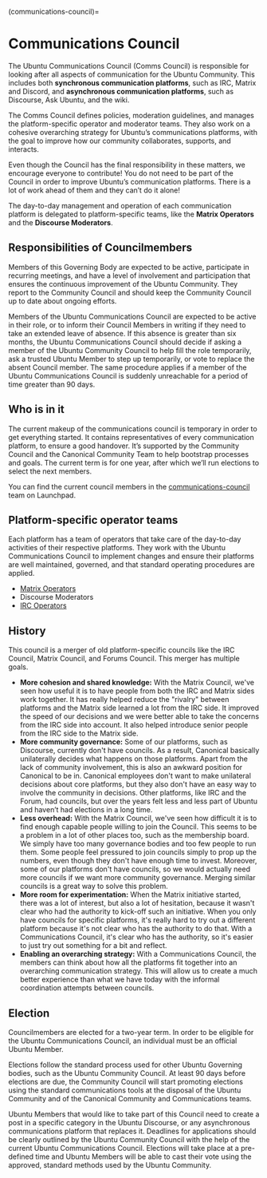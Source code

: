 (communications-council)=
# Communications Council

The Ubuntu Communications Council (Comms Council) is responsible for looking after all aspects of communication for the Ubuntu Community. This includes both **synchronous communication platforms**, such as IRC, Matrix and Discord, and **asynchronous communication platforms**, such as Discourse, Ask Ubuntu, and the wiki.

The Comms Council defines policies, moderation guidelines, and manages the platform-specific operator and moderator teams. They also work on a cohesive overarching strategy for Ubuntu’s communications platforms, with the goal to improve how our community collaborates, supports, and interacts.

Even though the Council has the final responsibility in these matters, we encourage everyone to contribute! You do not need to be part of the Council in order to improve Ubuntu’s communication platforms. There is a lot of work ahead of them and they can’t do it alone!

The day-to-day management and operation of each communication platform is delegated to platform-specific teams, like the **Matrix Operators** and the **Discourse Moderators**.

## Responsibilities of Councilmembers

Members of this Governing Body are expected to be active, participate in recurring meetings, and have a level of involvement and participation that ensures the continuous improvement of the Ubuntu Community. They report to the Community Council and should keep the Community Council up to date about ongoing efforts.

Members of the Ubuntu Communications Council are expected to be active in their role, or to inform their Council Members in writing if they need to take an extended leave of absence. If this absence is greater than six months, the Ubuntu Communications Council should decide if asking a member of the Ubuntu Community Council to help fill the role temporarily, ask a trusted Ubuntu Member to step up temporarily, or vote to replace the absent Council member. The same procedure applies if a member of the Ubuntu Communications Council is suddenly unreachable for a period of time greater than 90 days.

##  Who is in it

The current makeup of the communications council is temporary in order to get everything started. It contains representatives of every communication platform, to ensure a good handover. It’s supported by the Community Council and the Canonical Community Team to help bootstrap processes and goals. The current term is for one year, after which we’ll run elections to select the next members.

You can find the current council members in the [communications-council](https://launchpad.net/~communications-council) team on Launchpad.

## Platform-specific operator teams

Each platform has a team of operators that take care of the day-to-day activities of their respective platforms. They work with the Ubuntu Communications Council to implement changes and ensure their platforms are well maintained, governed, and that standard operating procedures are applied.

* [Matrix Operators](https://ubuntu.com/community/communications/matrix/governance#operators)
* Discourse Moderators
* [IRC Operators](https://wiki.ubuntu.com/IRC/IrcTeam)

## History

This council is a merger of old platform-specific councils like the IRC Council, Matrix Council, and Forums Council. This merger has multiple goals.

* **More cohesion and shared knowledge:** With the Matrix Council, we've seen how useful it is to have people from both the IRC and Matrix sides work together. It has really helped reduce the "rivalry" between platforms and the Matrix side learned a lot from the IRC side. It improved the speed of our decisions and we were better able to take the concerns from the IRC side into account. It also helped introduce senior people from the IRC side to the Matrix side.
* **More community governance:** Some of our platforms, such as Discourse, currently don't have councils. As a result, Canonical basically unilaterally decides what happens on those platforms. Apart from the lack of community involvement, this is also an awkward position for Canonical to be in. Canonical employees don't want to make unilateral decisions about core platforms, but they also don't have an easy way to involve the community in decisions. Other platforms, like IRC and the Forum, had councils, but over the years felt less and less part of Ubuntu and haven’t had elections in a long time.
* **Less overhead:** With the Matrix Council, we've seen how difficult it is to find enough capable people willing to join the Council. This seems to be a problem in a lot of other places too, such as the membership board. We simply have too many governance bodies and too few people to run them. Some people feel pressured to join councils simply to prop up the numbers, even though they don't have enough time to invest. Moreover, some of our platforms don't have councils, so we would actually need more councils if we want more community governance. Merging similar councils is a great way to solve this problem.
* **More room for experimentation:** When the Matrix initiative started, there was a lot of interest, but also a lot of hesitation, because it wasn't clear who had the authority to kick-off such an initiative. When you only have councils for specific platforms, it's really hard to try out a different platform because it's not clear who has the authority to do that. With a Communications Council, it's clear who has the authority, so it's easier to just try out something for a bit and reflect.
* **Enabling an overarching strategy:** With a Communications Council, the members can think about how all the platforms fit together into an overarching communication strategy. This will allow us to create a much better experience than what we have today with the informal coordination attempts between councils.

## Election

Councilmembers are elected for a two-year term. In order to be eligible for the Ubuntu Communications Council, an individual must be an official Ubuntu Member.

Elections follow the standard process used for other Ubuntu Governing bodies, such as the Ubuntu Community Council. At least 90 days before elections are due, the Community Council will start promoting elections using the standard communications tools at the disposal of the Ubuntu Community and of the Canonical Community and Communications teams.
 
Ubuntu Members that would like to take part of this Council need to create a post in a specific category in the Ubuntu Discourse, or any asynchronous communications platform that replaces it. Deadlines for applications should be clearly outlined by the Ubuntu Community Council with the help of the current Ubuntu Communications Council. Elections will take place at a pre-defined time and Ubuntu Members will be able to cast their vote using the approved, standard methods used by the Ubuntu Community.
